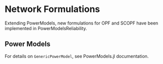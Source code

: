 # Network Formulations

Extending PowerModels, new formulations for OPF and SCOPF have been implemented in PowerModelsReliability.

## Power Models
For details on `GenericPowerModel`, see PowerModels.jl documentation.
